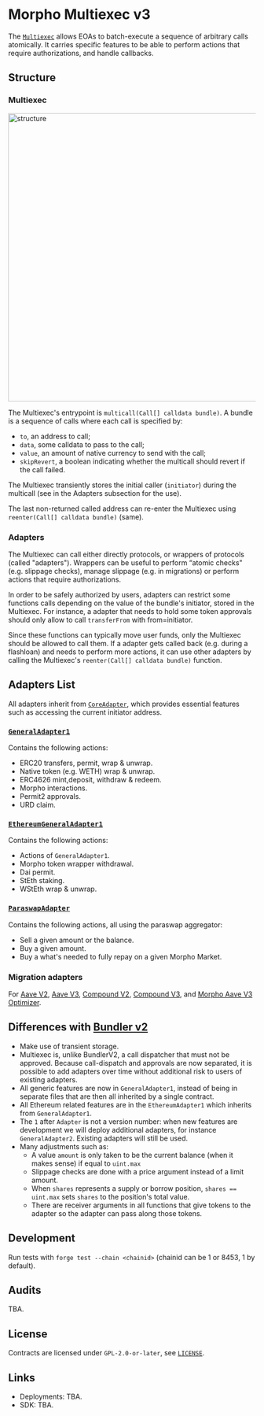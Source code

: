 # Morpho Multiexec v3

The [`Multiexec`](./src/Multiexec.sol) allows EOAs to batch-execute a sequence of arbitrary calls atomically.
It carries specific features to be able to perform actions that require authorizations, and handle callbacks.

## Structure

### Multiexec

<img width="586" alt="structure" src="https://github.com/user-attachments/assets/983b7e48-ba0c-4fda-a31b-e7c9cc212da4">

The Multiexec's entrypoint is `multicall(Call[] calldata bundle)`.
A bundle is a sequence of calls where each call is specified by:
- `to`, an address to call;
- `data`, some calldata to pass to the call;
- `value`, an amount of native currency to send with the call;
- `skipRevert`, a boolean indicating whether the multicall should revert if the call failed.

The Multiexec transiently stores the initial caller (`initiator`) during the multicall (see in the Adapters subsection for the use).

The last non-returned called address can re-enter the Multiexec using `reenter(Call[] calldata bundle)` (same).

### Adapters

The Multiexec can call either directly protocols, or wrappers of protocols (called "adapters").
Wrappers can be useful to perform “atomic checks" (e.g. slippage checks), manage slippage (e.g. in migrations) or perform actions that require authorizations.

In order to be safely authorized by users, adapters can restrict some functions calls depending on the value of the bundle's initiator, stored in the Multiexec.
For instance, a adapter that needs to hold some token approvals should only allow to call `transferFrom` with from=initiator.

Since these functions can typically move user funds, only the Multiexec should be allowed to call them.
If a adapter gets called back (e.g. during a flashloan) and needs to perform more actions, it can use other adapters by calling the Multiexec's `reenter(Call[] calldata bundle)` function.

## Adapters List

All adapters inherit from [`CoreAdapter`](./src/adapters/CoreAdapter.sol), which provides essential features such as accessing the current initiator address.

### [`GeneralAdapter1`](./src/adapters/GeneralAdapter1.sol)

Contains the following actions:
- ERC20 transfers, permit, wrap & unwrap.
- Native token (e.g. WETH) wrap & unwrap.
- ERC4626 mint,deposit, withdraw & redeem.
- Morpho interactions.
- Permit2 approvals.
- URD claim.

### [`EthereumGeneralAdapter1`](./src/adapters/EthereumGeneralAdapter1.sol)

Contains the following actions:
- Actions of `GeneralAdapter1`.
- Morpho token wrapper withdrawal.
- Dai permit.
- StEth staking.
- WStEth wrap & unwrap.

### [`ParaswapAdapter`](./src/adapters/ParaswapAdapter.sol)

Contains the following actions, all using the paraswap aggregator:
- Sell a given amount or the balance.
- Buy a given amount.
- Buy a what's needed to fully repay on a given Morpho Market.

### Migration adapters

For [Aave V2](./src/adapters/migration/AaveV2MigrationAdapter.sol), [Aave V3](./src/adapters/migration/AaveV3MigrationAdapter.sol), [Compound V2](./src/adapters/migration/CompoundV2MigrationAdapter.sol), [Compound V3](./src/adapters/migration/CompoundV3MigrationAdapter.sol), and [Morpho Aave V3 Optimizer](./src/adapters/migration/AaveV3OptimizerMigrationAdapter.sol).

## Differences with [Bundler v2](https://github.com/morpho-org/morpho-blue-bundlers)

- Make use of transient storage.
- Multiexec is, unlike BundlerV2, a call dispatcher that must not be approved.
  Because call-dispatch and approvals are now separated, it is possible to add adapters over time without additional risk to users of existing adapters.
- All generic features are now in `GeneralAdapter1`, instead of being in separate files that are then all inherited by a single contract.
- All Ethereum related features are in the `EthereumAdapter1` which inherits from `GeneralAdapter1`.
- The `1` after `Adapter` is not a version number: when new features are development we will deploy additional adapters, for instance `GeneralAdapter2`.
  Existing adapters will still be used.
- Many adjustments such as:
  - A value `amount` is only taken to be the current balance (when it makes sense) if equal to `uint.max`
  - Slippage checks are done with a price argument instead of a limit amount.
  - When `shares` represents a supply or borrow position, `shares == uint.max` sets `shares` to the position's total value.
  - There are receiver arguments in all functions that give tokens to the adapter so the adapter can pass along those tokens.

## Development

Run tests with `forge test --chain <chainid>` (chainid can be 1 or 8453, 1 by default).

## Audits

TBA.

## License

Contracts are licensed under `GPL-2.0-or-later`, see [`LICENSE`](./LICENSE).

## Links

- Deployments: TBA.
- SDK: TBA.
